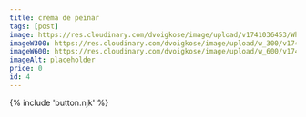 ```yaml
---
title: crema de peinar
tags: [post]
image: https://res.cloudinary.com/dvoigkose/image/upload/v1741036453/WhatsApp_Image_2025-02-13_at_12.09.49_3_ytkdmk.jpg
imageW300: https://res.cloudinary.com/dvoigkose/image/upload/w_300/v1741036453/WhatsApp_Image_2025-02-13_at_12.09.49_3_ytkdmk.jpg
imageW600: https://res.cloudinary.com/dvoigkose/image/upload/w_600/v1741036453/WhatsApp_Image_2025-02-13_at_12.09.49_3_ytkdmk.jpg
imageAlt: placeholder
price: 0
id: 4
---
```


{% include 'button.njk' %}